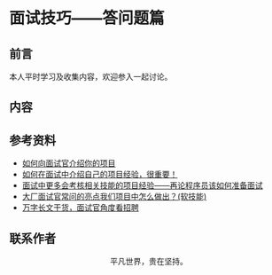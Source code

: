 # 面试技巧——答问题篇

## 前言

本人平时学习及收集内容，欢迎参入一起讨论。

## 内容

## 参考资料

- [如何向面试官介绍你的项目](https://mp.weixin.qq.com/s/CjBVm2w0JXFAALIspGlisA)
- [如何在面试中介绍自己的项目经验，很重要！](https://zhuanlan.zhihu.com/p/62364244)
- [面试中更多会考核相关技能的项目经验——再论程序员该如何准备面试](https://www.cnblogs.com/JavaArchitect/p/12466948.html)
- [大厂面试官常问的亮点我们项目中怎么做出？(软技能)](https://segmentfault.com/a/1190000022795484)
- [万字长文干货，面试官角度看招聘](https://mp.weixin.qq.com/s/ZAkmcYZQXI924_MbW_2HBg)

## 联系作者

<div align="center">
    <p>
        平凡世界，贵在坚持。
    </p>
    <img :src="$withBase('/about/contact.png')" />
</div>

